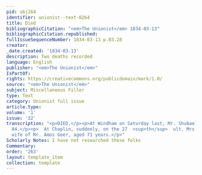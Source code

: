 ```yaml
---
pid: obj264
identifier: unionist--text-0264
title: Died
bibliographicCitation: "<em>The Unionist</em> 1834-03-13"
bibliographicCitation.republished: 
fullIssueSequenceNumber: 1834-03-13 p.03.28
creator: 
_date.created: '1834-03-13'
description: Two deaths recorded
language: English
publisher: "<em>The Unionist</em>"
IsPartOf: 
rights: https://creativecommons.org/publicdomain/mark/1.0/
source: "<em>The Unionist</em>"
subject: Miscellaneous Filler
type: Text
category: Unionist full issue
article.type: 
volume: '1'
issue: '32'
transcription: "<p>DIED,</p><p>At Windham on Saturday last, Mr. Shubael Fitch, aged
  84.</p><p>  At Chaplin, suddenly, on the 27  <sup>th</sup>  ult. Mrs. Freelove Geer,
  wife of Mr. Amos Geer, aged 71 years.</p>"
Scholarly Notes: I have not researched these folks
Commentary: 
order: '263'
layout: template_item
collection: template
---
```

